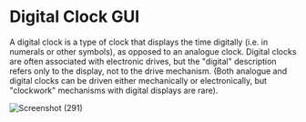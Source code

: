 # Digital Clock GUI
 A digital clock is a type of clock that displays the time digitally (i.e. in numerals or other symbols), as opposed to an analogue clock.  Digital clocks are often associated with electronic drives, but the "digital" description refers only to the display, not to the drive mechanism. (Both analogue and digital clocks can be driven either mechanically or electronically, but "clockwork" mechanisms with digital displays are rare).

![Screenshot (291)](https://user-images.githubusercontent.com/60054130/119924165-b18dfb00-bf90-11eb-9327-282647124b4a.png)
